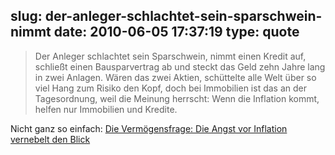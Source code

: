 slug: der-anleger-schlachtet-sein-sparschwein-nimmt
date: 2010-06-05 17:37:19
type: quote
---

> Der Anleger schlachtet sein Sparschwein, nimmt einen Kredit auf, schließt einen Bausparvertrag ab und steckt das Geld zehn Jahre lang in zwei Anlagen. Wären das zwei Aktien, schüttelte alle Welt über so viel Hang zum Risiko den Kopf, doch bei Immobilien ist das an der Tagesordnung, weil die Meinung herrscht: Wenn die Inflation kommt, helfen nur Immobilien und Kredite.

Nicht ganz so einfach: [Die Vermögensfrage: Die Angst vor Inflation vernebelt den Blick](http://www.faz.net/s/RubD0AD9A6D94EE4658B9DDDAEB8EE726B0/Doc~E8E6CC7A85837447BB8AE35C3AA49FDF5~ATpl~Ecommon~Scontent.html)
